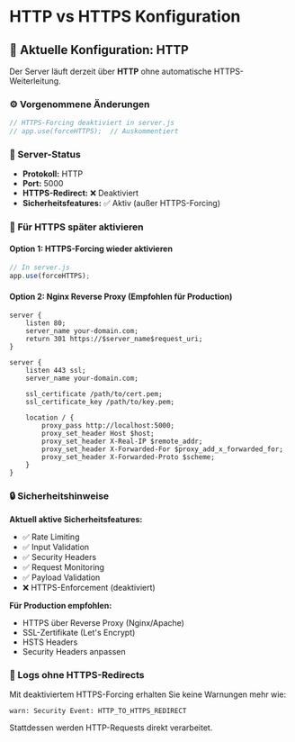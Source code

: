 # HTTP vs HTTPS Konfiguration

## 🔧 Aktuelle Konfiguration: HTTP

Der Server läuft derzeit über **HTTP** ohne automatische HTTPS-Weiterleitung.

### ⚙️ Vorgenommene Änderungen

```javascript
// HTTPS-Forcing deaktiviert in server.js
// app.use(forceHTTPS);  // Auskommentiert
```

### 📡 Server-Status

- **Protokoll:** HTTP  
- **Port:** 5000  
- **HTTPS-Redirect:** ❌ Deaktiviert  
- **Sicherheitsfeatures:** ✅ Aktiv (außer HTTPS-Forcing)

### 🔄 Für HTTPS später aktivieren

#### Option 1: HTTPS-Forcing wieder aktivieren
```javascript
// In server.js
app.use(forceHTTPS);
```

#### Option 2: Nginx Reverse Proxy (Empfohlen für Production)
```nginx
server {
    listen 80;
    server_name your-domain.com;
    return 301 https://$server_name$request_uri;
}

server {
    listen 443 ssl;
    server_name your-domain.com;
    
    ssl_certificate /path/to/cert.pem;
    ssl_certificate_key /path/to/key.pem;
    
    location / {
        proxy_pass http://localhost:5000;
        proxy_set_header Host $host;
        proxy_set_header X-Real-IP $remote_addr;
        proxy_set_header X-Forwarded-For $proxy_add_x_forwarded_for;
        proxy_set_header X-Forwarded-Proto $scheme;
    }
}
```

### 🔒 Sicherheitshinweise

**Aktuell aktive Sicherheitsfeatures:**
- ✅ Rate Limiting
- ✅ Input Validation  
- ✅ Security Headers
- ✅ Request Monitoring
- ✅ Payload Validation
- ❌ HTTPS-Enforcement (deaktiviert)

**Für Production empfohlen:**
- HTTPS über Reverse Proxy (Nginx/Apache)
- SSL-Zertifikate (Let's Encrypt)
- HSTS Headers
- Security Headers anpassen

### 📝 Logs ohne HTTPS-Redirects

Mit deaktiviertem HTTPS-Forcing erhalten Sie keine Warnungen mehr wie:
```
warn: Security Event: HTTP_TO_HTTPS_REDIRECT
```

Stattdessen werden HTTP-Requests direkt verarbeitet.
